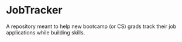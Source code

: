 # JobTracker
A repository meant to help new bootcamp (or CS) grads track their job applications while building skills.
